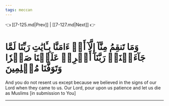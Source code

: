 ```yaml
---
tags: meccan
---
```


👈 [[7-125.md|Prev]] | [[7-127.md|Next]] 👉

# وَمَا تَنقِمُ مِنَّآ إِلَّآ أَنۡ ءَامَنَّا بِـَٔايَٰتِ رَبِّنَا لَمَّا جَآءَتۡنَاۚ رَبَّنَآ أَفۡرِغۡ عَلَيۡنَا صَبۡرٗا وَتَوَفَّنَا مُسۡلِمِينَ

And you do not resent us except because we believed in the signs of our Lord when they came to us. Our Lord, pour upon us patience and let us die as Muslims [in submission to You]

---

